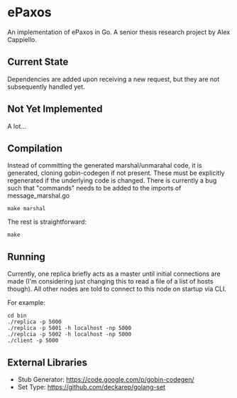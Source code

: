 ePaxos
======

An implementation of ePaxos in Go.
A senior thesis research project by Alex Cappiello.

Current State
-------------

Dependencies are added upon receiving a new request, but they are not
subsequently handled yet.

Not Yet Implemented
-------------------

A lot...

Compilation
-----------

Instead of committing the generated marshal/unmarahal code, it is generated,
cloning gobin-codegen if not present. These must be explicitly regenerated if
the underlying code is changed. There is currently a bug such that "commands"
needs to be added to the imports of message_marshal.go
```
make marshal
```
The rest is straightforward:
```
make
```

Running
-------

Currently, one replica briefly acts as a master until initial connections are
made (I'm considering just changing this to read a file of a list of hosts
though). All other nodes are told to connect to this node on startup via CLI.

For example:
```
cd bin
./replica -p 5000
./replica -p 5001 -h localhost -np 5000
./replcia -p 5002 -h localhost -np 5000
./client -p 5000
```

External Libraries
------------------

* Stub Generator: https://code.google.com/p/gobin-codegen/
* Set Type: https://github.com/deckarep/golang-set
